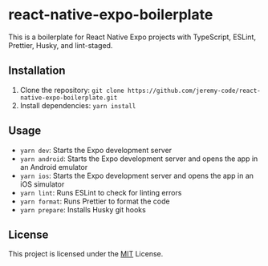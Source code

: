 # react-native-expo-boilerplate

This is a boilerplate for React Native Expo projects with TypeScript, ESLint, Prettier, Husky, and lint-staged.

## Installation

1. Clone the repository: `git clone https://github.com/jeremy-code/react-native-expo-boilerplate.git`
2. Install dependencies: `yarn install`

## Usage

- `yarn dev`: Starts the Expo development server
- `yarn android`: Starts the Expo development server and opens the app in an Android emulator
- `yarn ios`: Starts the Expo development server and opens the app in an iOS simulator
- `yarn lint`: Runs ESLint to check for linting errors
- `yarn format`: Runs Prettier to format the code
- `yarn prepare`: Installs Husky git hooks

## License

This project is licensed under the [MIT](https://choosealicense.com/licenses/mit) License.

